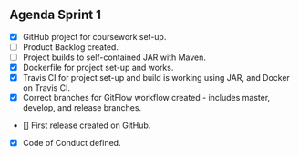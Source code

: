 ## Agenda Sprint 1

 - [x] GitHub project for coursework set-up.
 - [ ] Product Backlog created.
 - [ ] Project builds to self-contained JAR with Maven.
 - [x] Dockerfile for project set-up and works.
 - [x] Travis CI for project set-up and build is working using JAR, and Docker on Travis CI.
 - [x] Correct branches for GitFlow workflow created - includes master, develop, and release branches.
 - [] First release created on GitHub.
 - [x] Code of Conduct defined.





